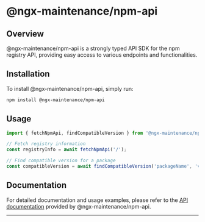 # @ngx-maintenance/npm-api

## Overview
@ngx-maintenance/npm-api is a strongly typed API SDK for the npm registry API, providing easy access to various endpoints and functionalities.

## Installation
To install @ngx-maintenance/npm-api, simply run:

```bash
npm install @ngx-maintenance/npm-api
```

## Usage
```typescript
import { fetchNpmApi, findCompatibleVersion } from '@ngx-maintenance/npm-api';

// Fetch registry information
const registryInfo = await fetchNpmApi('/');

// Find compatible version for a package
const compatibleVersion = await findCompatibleVersion('packageName', 'versionRange', 'peerDependency');
```

## Documentation
For detailed documentation and usage examples, please refer to the [API documentation](link-to-your-documentation) provided by @ngx-maintenance/npm-api.

---